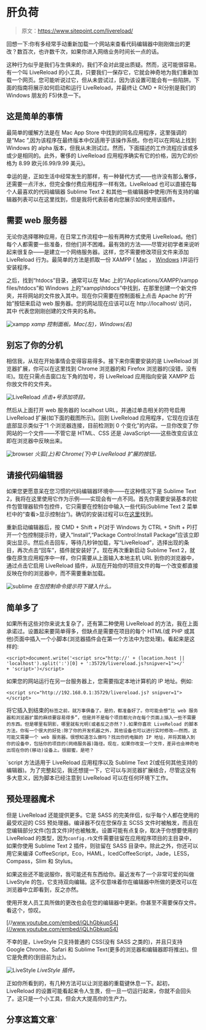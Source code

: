 # 肝负荷

> 原文：<https://www.sitepoint.com/livereload/>

回想一下:你有多经常手动重新加载一个网站来查看代码编辑器中刚刚做出的更改？数百次，也许数千次，如果你进入网络业务时间长一点的话。

这种行为似乎是我们与生俱来的，我们不会对此提出质疑。然而，这可能很容易。有一个叫 LiveReload 的小工具，只要我们一保存它，它就会神奇地为我们重新加载一个网页。您可能听说过它，但从未尝试过，因为该设置可能会有一些陷阱。下面的指南将展示如何启动和运行 LiveReload，并最终让 CMD + R(分别是我们的 Windows 朋友的 F5)休息一下。

## 这是简单的事情

最简单的缓解方法是在 Mac App Store 中找到的同名应用程序，这里强调的是“Mac ”,因为该程序在最终版本中仅适用于该操作系统。你也可以在网站上找到 Windows 的 alpha 版本，但我从未测试过。然而，下面描述的工作流程应该或多或少是相同的。此外，奢侈的 LiveReload 应用程序确实有它的价格，因为它的价格为 8.99 欧元(6.99/9.99 美元)。

幸运的是，正如生活中经常发生的那样，有一种替代方式——也许没有那么奢侈，还需要一点汗水，但完全像付费应用程序一样有效。LiveReload 也可以直接在每个人最喜欢的代码编辑器 Sublime Text 2 和其他一些编辑器中使用(所有支持的编辑器列表可以在这里找到，但是我将代表前者向您展示如何使用该插件。

## 需要 web 服务器

无论你选择哪种应用，在日常工作流程中一般有两种方式使用 LiveReload。他们每个人都需要一些准备，但他们并不困难。最有效的方法——尽管对初学者来说听起来很复杂——是建立一个网络服务器。这样，您不需要修改项目文件来添加 LiveReload 行为。最简单的方法是抓取一份 XAMPP ( [Mac](http://www.apachefriends.org/en/xampp-macosx.html#849) ， [Windows](http://www.apachefriends.org/en/xampp-windows.html#641) )并运行安装程序。

之后，找到“htdocs”目录，通常可以在 Mac 上的“/Applications/XAMPP/xampp files/htdocs”和 Windows 上的“xampp\htdocs”中找到，在那里创建一个新文件夹，并将网站的文件放入其中。现在你只需要在控制面板上点击 Apache 的“开始”按钮来启动 web 服务器。您的网站现在应该可以在 http://localhost/ <foldername>访问，其中</foldername> <foldername>代表您刚刚创建的文件夹的名称。</foldername>

![xampp](img/aa5b17fc19fd7c108f73ccae35491509.png)
*xamp 控制面板。Mac(左)，Windows(右)*

## 别忘了你的分机

相信我，从现在开始事情会变得容易得多。接下来你需要安装的是 LiveReload 浏览器扩展，你可以在这里找到 Chrome 浏览器的和 Firefox 浏览器的(没错，没有 IE)。现在只需点击窗口左下角的加号，将 LiveReload 应用指向安装 XAMPP 后你放文件的文件夹。

![LiveReload](img/0f8bebbf5360425213fc39be9fb47a87.png)
*点击+号添加项目。*

然后从上面打开 web 服务器的 localhost URL，并通过单击相关的符号启用 LiveReload 扩展(如下面的截图所示)。回到 LiveReload 应用程序，它现在应该在底部显示类似于“1 个浏览器连接，目前检测到 0 个变化”的内容。一旦你改变了你网站的一个文件——不管它是 HTML、CSS 还是 JavaScript——这些改变应该立即在浏览器中反映出来。

![browser](img/a62a04e4cb3e2b20ed0eb80c4b864727.png)
*火狐(上)和 Chrome(下)中 LiveReload 扩展的按钮。*

## 请接代码编辑器

如果您更愿意呆在您习惯的代码编辑器环境中——在这种情况下是 Sublime Text 2，我将在这里使用它作为示例——实现会有一点不同。首先你需要安装基本的软件包管理器软件包控件，它只需要在控制台中输入一些代码(Sublime Text 2 菜单栏中的“查看>显示控制台”)。确切的安装过程可以在[这里](https://sublime.wbond.net/installation#st2)找到。

重新启动编辑器后，按 CMD + Shift + P(对于 Windows 为 CTRL + Shift + P)打开一个包控制提示符，键入“Install”,“Package Control:Install Package”应该立即突出显示。然后点击回车，等待几秒钟加载，写“LiveReload”，选择出现的条目，再次点击“回车”，插件就安装好了。现在再次重新启动 Sublime Text 2，就像在原生应用程序中一样，你只需要从上面输入本地主机 URL 到你的浏览器中，通过点击它启用 LiveReload 插件，从现在开始你的项目文件的每一个改变都直接反映在你的浏览器中，而不需要重新加载。

![sublime](img/3a826a9233116aead7998f3bf41c55c5.png)
*在包控制命令提示符下键入什么。*

## 简单多了

如果所有这些对你来说太复杂了，还有第二种使用 LiveReload 的方法，我在上面承诺过。设置起来要简单得多，但缺点是需要在项目的每个 HTML(或 PHP 或其他)页面中插入一个小脚本(浏览器插件会在第一个方法中为您处理)。看起来是这样的:

```
<script>document.write('<script src="http://' + (location.host || 'localhost').split(':')[0] + ':35729/livereload.js?snipver=1"></'
+ 'script>')</script>
```

如果您的网站运行在另一台服务器上，您需要指定本地计算机的 IP 地址。例如:

```
<script src="http://192.168.0.1:35729/livereload.js? snipver=1"></script>
```

将它插入到结束的`标签之前，就万事俱备了。是的，都准备好了。你可能会想“比 web 服务器和浏览器扩展的麻烦要容易得多”，但是并不是每个项目都允许在每个页面上插入一些不需要的东西。但是哪里有阴影，哪里就有光明(或者反之亦然？).如果你喜欢 LiveReload 的脚本方法，你有一个很大的好处:除了你的开发机器之外，其他设备也可以进行实时修改——然而，这可能又需要一个 web 服务器。很想知道怎么做吗？找出你的电脑的 IP 地址，并将其输入到你的设备中，包括你的项目的(网络服务器)路径。现在，如果你改变一个文件，差异也会神奇地出现在你的(移动)设备上。很甜蜜，是吧？`

 `script 方法适用于 LiveReload 应用程序以及 Sublime Text 2(或任何其他支持的编辑器)。为了完整起见，我还想提一下，它可以与浏览器扩展结合，尽管这没有多大意义，因为脚本已经注意到 LiveReload 可以在任何环境下工作。

## 预处理器魔术

但是 LiveReload 还能提供更多。它是 SASS 的完美伴侣，似乎每个人都在使用的最受欢迎的 CSS 预处理器。编译器不仅在您保存主 SCSS 文件时被触发，而且在您编辑部分文件(包含文件)时也被触发。设置可能有点复杂，取决于你想要使用的 LiveReload 的类型，因为`config.rb`文件需要驻留在应用程序项目的主目录中，如果你使用 Sublime Text 2 插件，则驻留在 SASS 目录中。除此之外，你还可以用它来编译 CoffeeScript，Eco，HAML，IcedCoffeeScript，Jade，LESS，Compass，Slim 和 Stylus。

如果这些还不能说服你，我可能还有东西给你。最近发布了一个非常可爱的叫做 LiveStyle 的包，它支持双向编辑。这不仅意味着你在编辑器中所做的更改可以在浏览器中立即看到，反之亦然。

使用开发人员工具所做的更改也会在您的编辑器中更新。你甚至不需要保存文件。看这个，惊叹。

[//www.youtube.com/embed/iQLhGbkupS4](//www.youtube.com/embed/iQLhGbkupS4)

不幸的是，LiveStyle 只支持普通的 CSS(没有 SASS 之类的)，并且只支持 Google Chrome、Safari 和 Sublime Text(更多的浏览器和编辑器即将推出)。但它是免费的(到目前为止)。

![LiveStyle](img/fc058eec27d713a8fb5b83b916e1261e.png)
*LiveStyle 插件。*

正如你所看到的，有几种方法可以让浏览器的重载键休息一下。起初，LiveReload 的设置可能看起来令人生畏，但一旦一切运行起来，你就不会回头了。这只是一个小工具，但会大大提高你的生产力。

## 分享这篇文章`